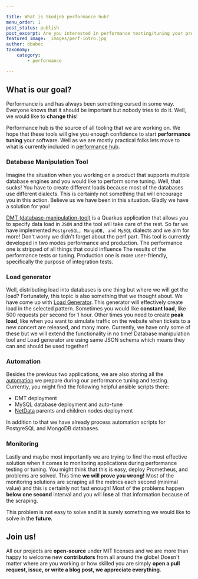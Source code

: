 ```yaml
---

title: What is Skodjob performance hub?
menu_order: 1
post_status: publish
post_excerpt: Are you interested in performance testing/tuning your project? If the answer is yes check out Skodjob performance hub!
featured_image: _images/perf-intro.jpg
author: obabec
taxonomy:
    category:
        - performance

---
```


## What is our goal?
Performance is and has always been something cursed in some way. Everyone knows that it should be important
but nobody tries to do it. Well, we would like to **change this**!

Performance hub is the source of all tooling that we are working on. We hope that these tools will
give you enough confidence to start **performance tuning** your software. Well as we are mostly practical folks
lets move to what is currently included in [performance hub](https://github.com/skodjob/database-performance-hub).

### Database Manipulation Tool
Imagine the situation when you working on a product that supports multiple database engines and you
would like to perform some tuning. Well, that sucks! You have to create different loads because
most of the databases use different dialects. This is certainly not something that will encourage
you in this action. Believe us we have been in this situation. Gladly we have a solution for you!

[DMT (database-manipulation-tool)](https://github.com/skodjob/database-performance-hub/tree/main/database-manipulation-tool)
is a Quarkus application that allows you to specify data load in `JSON` and the tool will take care of the rest.
So far we have implemented `PostgreSQL, MongoDB, and MySQL` dialects and we aim for more!
Don't worry we didn't forget about the perf part. This tool is currently developed in two modes
performance and production. The performance one is stripped of all things that could influence
The results of the performance tests or tuning. Production one is more user-friendly, specifically the purpose of
integration tests.

### Load generator
Well, distributing load into databases is one thing but where we will get the load? Fortunately, this
topic is also something that we thought about. We have come up with [Load Generator](https://github.com/skodjob/database-performance-hub/tree/main/load-generator).
This generator will effectively create load in the selected pattern. Sometimes you would like **constant load**, like 500 requests per second
for 1 hour. Other times you need to create **peak load**, like when you want to simulate traffic on the website
when tickets to a new concert are released, and many more. Currently, we have only some of these but we will
extend the functionality in no time! Database manipulation tool and Load generator are using same JSON schema which means
they can and should be used together!

### Automation
Besides the previous two applications, we are also storing all the [automation](https://github.com/skodjob/database-performance-hub/tree/main/ansible-automation) we prepare during
our performance tuning and testing. Currently, you might find the following helpful ansible scripts there:

- DMT deployment
- MySQL database deployment and auto-tune
- [NetData](https://github.com/netdata/netdata) parents and children nodes deployment

In addition to that we have already process automation scripts for PostgreSQL and MongoDB databases.

### Monitoring
Lastly and maybe most importantly we are trying to find the most effective solution when it comes to monitoring
applications during performance testing or tuning. You might think that this is easy, deploy Prometheus, and problems are solved. This time **we will prove you wrong!** Most of the monitoring solutions are scraping all the metrics
each second (minimal value) and this is certainly not fast enough! Most of the problems happen **below one second** interval
and you will **lose** all that information because of the scraping.

This problem is not easy to solve and it is surely something we would like to solve in the **future**.


## Join us!
All our projects are **open-source** under MIT licenses and we are more than happy to welcome new
**contributors** from all around the globe! Doesn't matter where are you working or how skilled you are
simply **open a pull request, issue, or write a blog post, we appreciate everything**.
